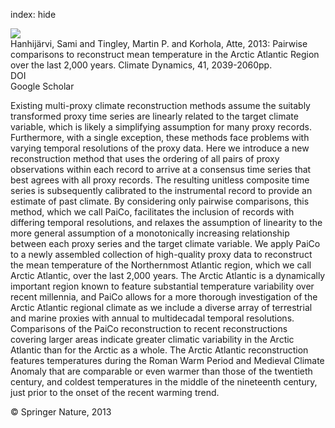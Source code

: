 index: hide

<div class="Citation">
    <div class="Citation-thumb CitationThumb-linked"  data-href="https://doi.org/10.1007/s00382-013-1701-4">
      <img src="https://static.claimspace.cloud/climate-study-static/refs/thumbs/5/Hanhijrvi_et_al_2013-thumb.png" />
    </div>

  <div class="Citation-body">
    <div class="Citation-text">Hanhijärvi, Sami and Tingley, Martin P. and Korhola, Atte, 2013: Pairwise comparisons to reconstruct mean temperature in the Arctic Atlantic Region over the last 2,000 years. <span class="Article-journal">Climate Dynamics, </span><span class="Article-volume">41, </span>2039-2060pp.</div>
    <div class="Citation-links">
      <div class="CitationLink" data-href="https://doi.org/10.1007/s00382-013-1701-4">
        <div class="CitationLink-icon CitationLink-Doi"></div>
        <div class="CitationLink-text">DOI</div>
      </div>
      <div class="CitationLink" data-href="https://scholar.google.com/scholar?q=10.1007/s00382-013-1701-4">
        <div class="CitationLink-icon CitationLink-Scholar"></div>
        <div class="CitationLink-text">Google Scholar</div>
      </div>
    </div>
  </div>
</div>

Existing multi-proxy climate reconstruction methods assume the suitably transformed proxy time series are linearly related to the target climate variable, which is likely a simplifying assumption for many proxy records. Furthermore, with a single exception, these methods face problems with varying temporal resolutions of the proxy data. Here we introduce a new reconstruction method that uses the ordering of all pairs of proxy observations within each record to arrive at a consensus time series that best agrees with all proxy records. The resulting unitless composite time series is subsequently calibrated to the instrumental record to provide an estimate of past climate. By considering only pairwise comparisons, this method, which we call PaiCo, facilitates the inclusion of records with differing temporal resolutions, and relaxes the assumption of linearity to the more general assumption of a monotonically increasing relationship between each proxy series and the target climate variable. We apply PaiCo to a newly assembled collection of high-quality proxy data to reconstruct the mean temperature of the Northernmost Atlantic region, which we call Arctic Atlantic, over the last 2,000 years. The Arctic Atlantic is a dynamically important region known to feature substantial temperature variability over recent millennia, and PaiCo allows for a more thorough investigation of the Arctic Atlantic regional climate as we include a diverse array of terrestrial and marine proxies with annual to multidecadal temporal resolutions. Comparisons of the PaiCo reconstruction to recent reconstructions covering larger areas indicate greater climatic variability in the Arctic Atlantic than for the Arctic as a whole. The Arctic Atlantic reconstruction features temperatures during the Roman Warm Period and Medieval Climate Anomaly that are comparable or even warmer than those of the twentieth century, and coldest temperatures in the middle of the nineteenth century, just prior to the onset of the recent warming trend.

<div class="Citation-copy">
&copy; Springer Nature, 2013
</div>